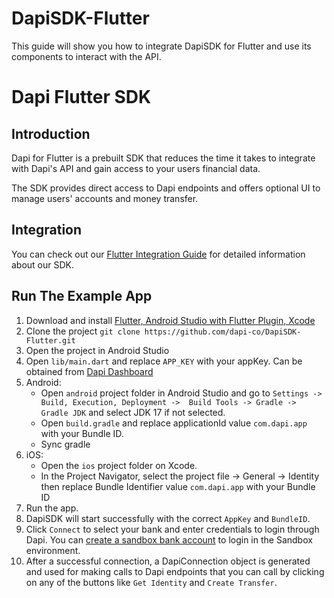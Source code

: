 # DapiSDK-Flutter
This guide will show you how to integrate DapiSDK for Flutter and use its components to interact with the API.


# Dapi Flutter SDK

## Introduction

Dapi for Flutter is a prebuilt SDK that reduces the time it takes to integrate with Dapi's API and gain access to your users financial data.

The SDK provides direct access to Dapi endpoints and offers optional UI to manage users' accounts and money transfer.

## Integration

You can check out our [Flutter Integration Guide](https://docs.dapi.com/docs/flutter-sdk-installation) for detailed information about our SDK.

## Run The Example App

1. Download and install [Flutter, Android Studio with Flutter Plugin, Xcode](https://docs.flutter.dev/get-started/install/macos/desktop?tab=download)
2. Clone the project `git clone https://github.com/dapi-co/DapiSDK-Flutter.git`
3. Open the project in Android Studio
4. Open `lib/main.dart` and replace `APP_KEY` with your appKey. Can be obtained from [Dapi Dashboard](https://dashboard.dapi.com/login)
5. Android:
    * Open `android` project folder in Android Studio and go to `Settings -> Build, Execution, Deployment ->  Build Tools -> Gradle -> Gradle JDK` and select JDK 17 if not selected.
    * Open `build.gradle` and replace applicationId value `com.dapi.app` with your Bundle ID.
    * Sync gradle
6. iOS:
    * Open the `ios` project folder on Xcode.
    * In the Project Navigator, select the project file -> General -> Identity then replace Bundle Identifier value `com.dapi.app` with your Bundle ID
7. Run the app.
8. DapiSDK will start successfully with the correct `AppKey` and `BundleID`.
9. Click `Connect` to select your bank and enter credentials to login through Dapi. You can [create a sandbox bank account](https://docs.dapi.com/docs/flutter-connect#create-sandbox-user) to login in the Sandbox environment.
10. After a successful connection, a DapiConnection object is generated and used for making calls to Dapi endpoints that you can call by clicking on any of the buttons like `Get Identity` and `Create Transfer`.
